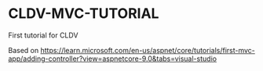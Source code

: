 # CLDV-MVC-TUTORIAL
First tutorial for CLDV


Based on https://learn.microsoft.com/en-us/aspnet/core/tutorials/first-mvc-app/adding-controller?view=aspnetcore-9.0&tabs=visual-studio
